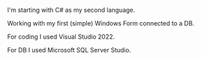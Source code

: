 I'm starting with C# as my second language.

Working with my first (simple) Windows Form connected to a DB.

For coding I used Visual Studio 2022.

For DB I used Microsoft SQL Server Studio. 
